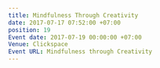 ```yaml
---
title: Mindfulness Through Creativity
date: 2017-07-17 07:52:00 +07:00
position: 19
Event date: 2017-07-19 00:00:00 +07:00
Venue: Clickspace
Event URL: Mindfulness through Creativity
---
```


